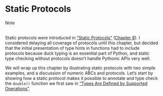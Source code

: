 # Static Protocols

###### Note

Static protocols were introduced in [“Static Protocols”](ch08.html#protocols_in_fn) ([Chapter 8](ch08.html#type_hints_in_def_ch)). I considered delaying all coverage of protocols until this chapter, but decided that the initial presentation of type hints in functions had to include protocols because duck typing is an essential part of Python, and static type checking without protocols doesn’t handle Pythonic APIs very well.

We will wrap up this chapter by illustrating static protocols with two simple examples, and a discussion of numeric ABCs and protocols. Let’s start by showing how a static protocol makes it possible to annotate and type check the `double()` function we first saw in [“Types Are Defined by Supported Operations”](ch08.html#types_defined_by_ops_sec).